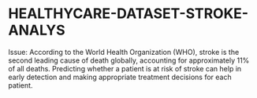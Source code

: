 # HEALTHYCARE-DATASET-STROKE-ANALYS
Issue:  According to the World Health Organization (WHO), stroke is the second leading cause of death globally, accounting for approximately 11% of all deaths. Predicting whether a patient is at risk of stroke can help in early detection and making appropriate treatment decisions for each patient.
